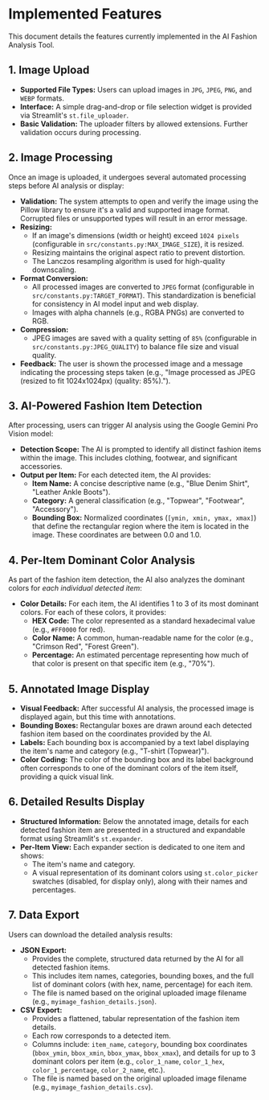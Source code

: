 # Implemented Features

This document details the features currently implemented in the AI Fashion Analysis Tool.

## 1. Image Upload

*   **Supported File Types:** Users can upload images in `JPG`, `JPEG`, `PNG`, and `WEBP` formats.
*   **Interface:** A simple drag-and-drop or file selection widget is provided via Streamlit's `st.file_uploader`.
*   **Basic Validation:** The uploader filters by allowed extensions. Further validation occurs during processing.

## 2. Image Processing

Once an image is uploaded, it undergoes several automated processing steps before AI analysis or display:

*   **Validation:** The system attempts to open and verify the image using the Pillow library to ensure it's a valid and supported image format. Corrupted files or unsupported types will result in an error message.
*   **Resizing:**
    *   If an image's dimensions (width or height) exceed `1024 pixels` (configurable in `src/constants.py:MAX_IMAGE_SIZE`), it is resized.
    *   Resizing maintains the original aspect ratio to prevent distortion.
    *   The Lanczos resampling algorithm is used for high-quality downscaling.
*   **Format Conversion:**
    *   All processed images are converted to `JPEG` format (configurable in `src/constants.py:TARGET_FORMAT`). This standardization is beneficial for consistency in AI model input and web display.
    *   Images with alpha channels (e.g., RGBA PNGs) are converted to RGB.
*   **Compression:**
    *   JPEG images are saved with a quality setting of `85%` (configurable in `src/constants.py:JPEG_QUALITY`) to balance file size and visual quality.
*   **Feedback:** The user is shown the processed image and a message indicating the processing steps taken (e.g., "Image processed as JPEG (resized to fit 1024x1024px) (quality: 85%).").

## 3. AI-Powered Fashion Item Detection

After processing, users can trigger AI analysis using the Google Gemini Pro Vision model:

*   **Detection Scope:** The AI is prompted to identify all distinct fashion items within the image. This includes clothing, footwear, and significant accessories.
*   **Output per Item:** For each detected item, the AI provides:
    *   **Item Name:** A concise descriptive name (e.g., "Blue Denim Shirt", "Leather Ankle Boots").
    *   **Category:** A general classification (e.g., "Topwear", "Footwear", "Accessory").
    *   **Bounding Box:** Normalized coordinates (`[ymin, xmin, ymax, xmax]`) that define the rectangular region where the item is located in the image. These coordinates are between 0.0 and 1.0.

## 4. Per-Item Dominant Color Analysis

As part of the fashion item detection, the AI also analyzes the dominant colors for *each individual detected item*:

*   **Color Details:** For each item, the AI identifies 1 to 3 of its most dominant colors. For each of these colors, it provides:
    *   **HEX Code:** The color represented as a standard hexadecimal value (e.g., `#FF0000` for red).
    *   **Color Name:** A common, human-readable name for the color (e.g., "Crimson Red", "Forest Green").
    *   **Percentage:** An estimated percentage representing how much of that color is present on that specific item (e.g., "70%").

## 5. Annotated Image Display

*   **Visual Feedback:** After successful AI analysis, the processed image is displayed again, but this time with annotations.
*   **Bounding Boxes:** Rectangular boxes are drawn around each detected fashion item based on the coordinates provided by the AI.
*   **Labels:** Each bounding box is accompanied by a text label displaying the item's name and category (e.g., "T-shirt (Topwear)").
*   **Color Coding:** The color of the bounding box and its label background often corresponds to one of the dominant colors of the item itself, providing a quick visual link.

## 6. Detailed Results Display

*   **Structured Information:** Below the annotated image, details for each detected fashion item are presented in a structured and expandable format using Streamlit's `st.expander`.
*   **Per-Item View:** Each expander section is dedicated to one item and shows:
    *   The item's name and category.
    *   A visual representation of its dominant colors using `st.color_picker` swatches (disabled, for display only), along with their names and percentages.

## 7. Data Export

Users can download the detailed analysis results:

*   **JSON Export:**
    *   Provides the complete, structured data returned by the AI for all detected fashion items.
    *   This includes item names, categories, bounding boxes, and the full list of dominant colors (with hex, name, percentage) for each item.
    *   The file is named based on the original uploaded image filename (e.g., `myimage_fashion_details.json`).
*   **CSV Export:**
    *   Provides a flattened, tabular representation of the fashion item details.
    *   Each row corresponds to a detected item.
    *   Columns include: `item_name`, `category`, bounding box coordinates (`bbox_ymin`, `bbox_xmin`, `bbox_ymax`, `bbox_xmax`), and details for up to 3 dominant colors per item (e.g., `color_1_name`, `color_1_hex`, `color_1_percentage`, `color_2_name`, etc.).
    *   The file is named based on the original uploaded image filename (e.g., `myimage_fashion_details.csv`).
